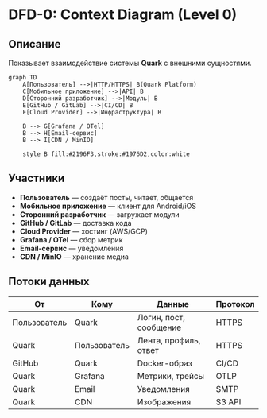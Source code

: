 ﻿# DFD-0: Context Diagram (Level 0)

## Описание
Показывает взаимодействие системы **Quark** с внешними сущностями.

```mermaid
graph TD
    A[Пользователь] -->|HTTP/HTTPS| B(Quark Platform)
    C[Мобильное приложение] -->|API| B
    D[Сторонний разработчик] -->|Модуль| B
    E[GitHub / GitLab] -->|CI/CD| B
    F[Cloud Provider] -->|Инфраструктура| B

    B --> G[Grafana / OTel]
    B --> H[Email-сервис]
    B --> I[CDN / MinIO]

    style B fill:#2196F3,stroke:#1976D2,color:white
```

## Участники
- **Пользователь** — создаёт посты, читает, общается
- **Мобильное приложение** — клиент для Android/iOS
- **Сторонний разработчик** — загружает модули
- **GitHub / GitLab** — доставка кода
- **Cloud Provider** — хостинг (AWS/GCP)
- **Grafana / OTel** — сбор метрик
- **Email-сервис** — уведомления
- **CDN / MinIO** — хранение медиа

## Потоки данных
| От | Кому | Данные | Протокол |
|----|------|--------|---------|
| Пользователь | Quark | Логин, пост, сообщение | HTTPS |
| Quark | Пользователь | Лента, профиль, ответ | HTTPS |
| GitHub | Quark | Docker-образ | CI/CD |
| Quark | Grafana | Метрики, трейсы | OTLP |
| Quark | Email | Уведомления | SMTP |
| Quark | CDN | Изображения | S3 API |
